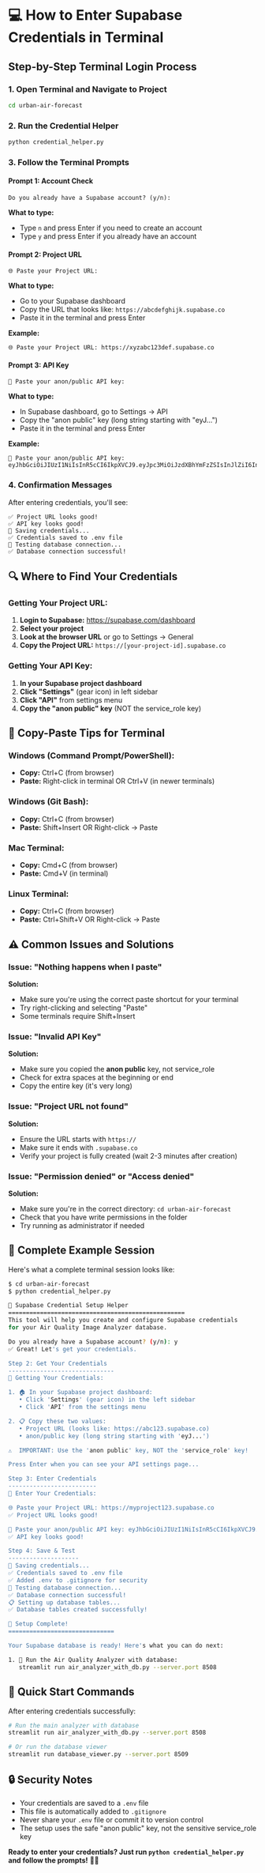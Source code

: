 # 💻 How to Enter Supabase Credentials in Terminal

## Step-by-Step Terminal Login Process

### 1. Open Terminal and Navigate to Project
```bash
cd urban-air-forecast
```

### 2. Run the Credential Helper
```bash
python credential_helper.py
```

### 3. Follow the Terminal Prompts

#### **Prompt 1: Account Check**
```
Do you already have a Supabase account? (y/n):
```
**What to type:**
- Type `n` and press Enter if you need to create an account
- Type `y` and press Enter if you already have an account

#### **Prompt 2: Project URL**
```
🌐 Paste your Project URL:
```
**What to type:**
- Go to your Supabase dashboard
- Copy the URL that looks like: `https://abcdefghijk.supabase.co`
- Paste it in the terminal and press Enter

**Example:**
```
🌐 Paste your Project URL: https://xyzabc123def.supabase.co
```

#### **Prompt 3: API Key**
```
🔑 Paste your anon/public API key:
```
**What to type:**
- In Supabase dashboard, go to Settings → API
- Copy the "anon public" key (long string starting with "eyJ...")
- Paste it in the terminal and press Enter

**Example:**
```
🔑 Paste your anon/public API key: eyJhbGciOiJIUzI1NiIsInR5cCI6IkpXVCJ9.eyJpc3MiOiJzdXBhYmFzZSIsInJlZiI6InRlc3QiLCJyb2xlIjoiYW5vbiIsImlhdCI6MTY0MjQ5ODEwMCwiZXhwIjoxOTU4MDc0MTAwfQ.abc123def456ghi789
```

### 4. Confirmation Messages
After entering credentials, you'll see:
```
✅ Project URL looks good!
✅ API key looks good!
💾 Saving credentials...
✅ Credentials saved to .env file
🔌 Testing database connection...
✅ Database connection successful!
```

## 🔍 Where to Find Your Credentials

### Getting Your Project URL:
1. **Login to Supabase:** https://supabase.com/dashboard
2. **Select your project**
3. **Look at the browser URL** or go to Settings → General
4. **Copy the Project URL:** `https://[your-project-id].supabase.co`

### Getting Your API Key:
1. **In your Supabase project dashboard**
2. **Click "Settings"** (gear icon) in left sidebar
3. **Click "API"** from settings menu
4. **Copy the "anon public" key** (NOT the service_role key)

## 📝 Copy-Paste Tips for Terminal

### Windows (Command Prompt/PowerShell):
- **Copy:** Ctrl+C (from browser)
- **Paste:** Right-click in terminal OR Ctrl+V (in newer terminals)

### Windows (Git Bash):
- **Copy:** Ctrl+C (from browser)
- **Paste:** Shift+Insert OR Right-click → Paste

### Mac Terminal:
- **Copy:** Cmd+C (from browser)
- **Paste:** Cmd+V (in terminal)

### Linux Terminal:
- **Copy:** Ctrl+C (from browser)
- **Paste:** Ctrl+Shift+V OR Right-click → Paste

## ⚠️ Common Issues and Solutions

### Issue: "Nothing happens when I paste"
**Solution:**
- Make sure you're using the correct paste shortcut for your terminal
- Try right-clicking and selecting "Paste"
- Some terminals require Shift+Insert

### Issue: "Invalid API Key"
**Solution:**
- Make sure you copied the **anon public** key, not service_role
- Check for extra spaces at the beginning or end
- Copy the entire key (it's very long)

### Issue: "Project URL not found"
**Solution:**
- Ensure the URL starts with `https://`
- Make sure it ends with `.supabase.co`
- Verify your project is fully created (wait 2-3 minutes after creation)

### Issue: "Permission denied" or "Access denied"
**Solution:**
- Make sure you're in the correct directory: `cd urban-air-forecast`
- Check that you have write permissions in the folder
- Try running as administrator if needed

## 🎯 Complete Example Session

Here's what a complete terminal session looks like:

```bash
$ cd urban-air-forecast
$ python credential_helper.py

🚀 Supabase Credential Setup Helper
==================================================
This tool will help you create and configure Supabase credentials
for your Air Quality Image Analyzer database.

Do you already have a Supabase account? (y/n): y
✅ Great! Let's get your credentials.

Step 2: Get Your Credentials
------------------------------
🔑 Getting Your Credentials:

1. 🏠 In your Supabase project dashboard:
   • Click 'Settings' (gear icon) in the left sidebar
   • Click 'API' from the settings menu

2. 📋 Copy these two values:
   • Project URL (looks like: https://abc123.supabase.co)
   • anon/public key (long string starting with 'eyJ...')

⚠️  IMPORTANT: Use the 'anon public' key, NOT the 'service_role' key!

Press Enter when you can see your API settings page...

Step 3: Enter Credentials
-------------------------
📝 Enter Your Credentials:

🌐 Paste your Project URL: https://myproject123.supabase.co
✅ Project URL looks good!

🔑 Paste your anon/public API key: eyJhbGciOiJIUzI1NiIsInR5cCI6IkpXVCJ9...
✅ API key looks good!

Step 4: Save & Test
--------------------
💾 Saving credentials...
✅ Credentials saved to .env file
✅ Added .env to .gitignore for security
🔌 Testing database connection...
✅ Database connection successful!
📋 Setting up database tables...
✅ Database tables created successfully!

🎉 Setup Complete!
==============================

Your Supabase database is ready! Here's what you can do next:

1. 📸 Run the Air Quality Analyzer with database:
   streamlit run air_analyzer_with_db.py --server.port 8508
```

## 🚀 Quick Start Commands

After entering credentials successfully:

```bash
# Run the main analyzer with database
streamlit run air_analyzer_with_db.py --server.port 8508

# Or run the database viewer
streamlit run database_viewer.py --server.port 8509
```

## 🔒 Security Notes

- Your credentials are saved to a `.env` file
- This file is automatically added to `.gitignore`
- Never share your `.env` file or commit it to version control
- The setup uses the safe "anon public" key, not the sensitive service_role key

**Ready to enter your credentials? Just run `python credential_helper.py` and follow the prompts!** 🔑✨